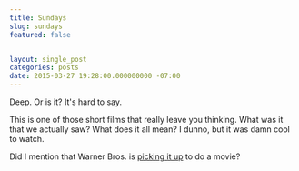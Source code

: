 ```yaml
---
title: Sundays
slug: sundays
featured: false


layout: single_post
categories: posts
date: 2015-03-27 19:28:00.000000000 -07:00
---
```


Deep. Or is it? It's hard to say.

This is one of those short films that really leave you thinking. What was it that we actually saw? What does it all mean? I dunno, but it was damn cool to watch.

Did I mention that Warner Bros. is [picking it up](http://deadline.com/2015/03/sundays-viral-short-film-warner-bros-mischa-rozema-1201399435/) to do a movie?

